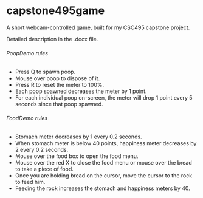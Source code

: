 # capstone495game
A short webcam-controlled game, built for my CSC495 capstone project.

Detailed description in the .docx file.

###### PoopDemo rules
- Press Q to spawn poop. 
- Mouse over poop to dispose of it.
- Press R to reset the meter to 100%.
- Each poop spawned decreases the meter by 1 point.
- For each individual poop on-screen, the meter will drop 1 point every 5 seconds since that poop spawned.

###### FoodDemo rules
- Stomach meter decreases by 1 every 0.2 seconds.
- When stomach meter is below 40 points, happiness meter decreases by 2 every 0.2 seconds.
- Mouse over the food box to open the food menu.
- Mouse over the red X to close the food menu or mouse over the bread to take a piece of food.
- Once you are holding bread on the cursor, move the cursor to the rock to feed him.
- Feeding the rock increases the stomach and happiness meters by 40.